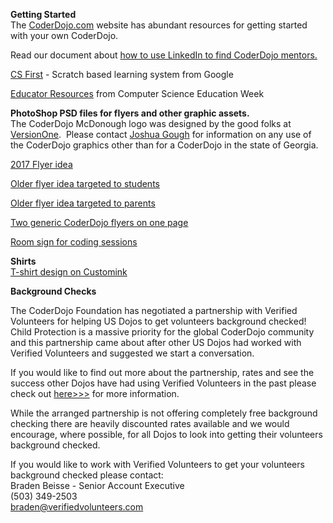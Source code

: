 **Getting Started**  
The [CoderDojo.com](https://coderdojo.com/) website has abundant resources for getting started with your own CoderDojo.

Read our document about [how to use LinkedIn to find CoderDojo mentors.](https://github.com/CoderDojoMcDonough/Mentor-Marketing/blob/master/Plan_Use-LinkedIn-to-find-mentors.md)

[CS First](http://www.cs-first.com/) - Scratch based learning system from Google  

[Educator Resources](https://csedweek.org/educate/3rdparty) from Computer Science Education Week  


**PhotoShop PSD files for flyers and other graphic assets.**    
The CoderDojo McDonough logo was designed by the good folks at [VersionOne](https://www.versionone.com/).  Please contact [Joshua Gough](mailto:jsgough@gmail.com) for information on any use of the CoderDojo graphics other than for a CoderDojo in the state of Georgia.

[2017 Flyer idea](https://www.dropbox.com/s/mzro5sy1ojeyoqv/CoderDojoFlyer-2017.pdf?dl=0)

[Older flyer idea targeted to students](https://www.dropbox.com/s/5mr64131ie5izof/CoderDojoFlyer-TargetedToKids.psd?dl=0)

[Older flyer idea targeted to parents](https://www.dropbox.com/s/h2upfwf54d2q7zj/CoderDojoFlyer-TargetedToParents.psd?dl=0)

[Two generic CoderDojo flyers on one page](https://www.dropbox.com/s/nm5yog4r37im6ul/CoderDojoFlyer-Double.psd?dl=0)

[Room sign for coding sessions](https://www.dropbox.com/s/xgyjrfb50q7ekmm/CoderDojo-RoomSign.psd?dl=0)

**Shirts**[  
T-shirt design on Customink](http://www.customink.com/designs/dojotshirt/qxx0-00aa-gg38/twt)

**Background Checks**

The CoderDojo Foundation has negotiated a partnership with Verified Volunteers for helping US Dojos to get volunteers background checked! Child Protection is a massive priority for the global CoderDojo community and this partnership came about after other US Dojos had worked with Verified Volunteers and suggested we start a conversation. 

If you would like to find out more about the partnership, rates and see the success other Dojos have had using Verified Volunteers in the past please check out [here>>>](http://kata.coderdojo.com/wiki/Background_Checking_US) for more information. 

While the arranged partnership is not offering completely free background checking there are heavily discounted rates available and we would encourage, where possible, for all Dojos to look into getting their volunteers background checked. 

If you would like to work with Verified Volunteers to get your volunteers background checked please contact:  
Braden Beisse - Senior Account Executive  
(503) 349-2503  
[braden@verifiedvolunteers.com](mailto:braden@verifiedvolunteers.com)
